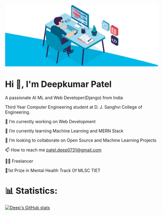 
![Header](https://raw.githubusercontent.com/Azael-Dev/Azael-Dev/master/coding.gif)


#     Hi 👋, I'm Deepkumar Patel

A passionate AI ML and Web Developer(Django) from India

Third Year Computer Engineering student at D. J. Sanghvi College of Engineering.


🔭 I’m currently working on Web Development

🌱 I’m currently learning Machine Learning and MERN Stack 

👯 I’m looking to collaborate on Open Source  and Machine Learning Projects

📫 How to reach me patel.deep0731@gmail.com

👨‍💻 Freelancer

🥇1st Prize in Mental Health Track Of MLSC TIET


#                                        📊 Statistics:
[![Deep's GitHub stats](https://github-readme-stats.vercel.app/api?username=deep3040&count_private=true&show_icons=true&theme=radical)](https://github.com/deep3040/github-readme-stats)
